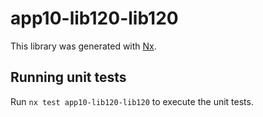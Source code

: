 # app10-lib120-lib120

This library was generated with [Nx](https://nx.dev).

## Running unit tests

Run `nx test app10-lib120-lib120` to execute the unit tests.
